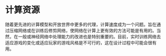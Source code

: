 # 计算资源

随着更先进的计算模型和开放世界中更多的代理，计算速度成为一个问题。旨在通过压缩网络或在训练后修剪网络，使网络在计算上更有效的方法可能是有用的。当然，在一般或神经网络中处理能力的改进也是特别重要的。目前，实时训练网络去适应游戏的变化或适应玩家的游戏风格是不可行的，这在设计过程中可能会很有用。

